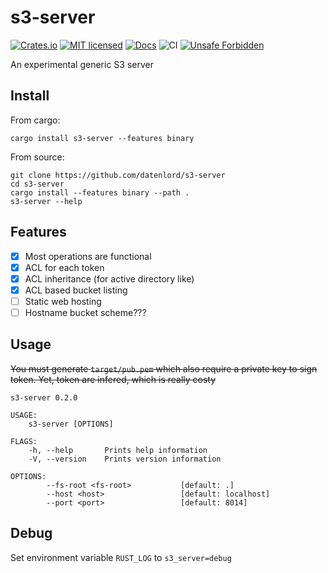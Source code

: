 # s3-server

[![Crates.io][crates-badge]][crates-url]
[![MIT licensed][mit-badge]][mit-url]
[![Docs][docs-badge]][docs-url]
![CI][ci-badge]
[![Unsafe Forbidden][unsafe-forbidden-badge]][unsafe-forbidden-url]

[crates-badge]: https://img.shields.io/crates/v/s3-server.svg
[crates-url]: https://crates.io/crates/s3-server
[mit-badge]: https://img.shields.io/badge/license-MIT-blue.svg
[mit-url]: LICENSE
[docs-badge]: https://docs.rs/s3-server/badge.svg
[docs-url]: https://docs.rs/s3-server/
[ci-badge]: https://github.com/datenlord/s3-server/workflows/CI/badge.svg
[unsafe-forbidden-badge]: https://img.shields.io/badge/unsafe-forbidden-success.svg
[unsafe-forbidden-url]: https://github.com/rust-secure-code/safety-dance/

An experimental generic S3 server

## Install

From cargo:

```
cargo install s3-server --features binary
```

From source:

```shell
git clone https://github.com/datenlord/s3-server
cd s3-server
cargo install --features binary --path .
s3-server --help
```

## Features

- [x] Most operations are functional
- [x] ACL for each token
- [x] ACL inheritance (for active directory like)
- [x] ACL based bucket listing
- [ ] Static web hosting
- [ ] Hostname bucket scheme???

## Usage

~~You must generate `target/pub.pem` which also require a private key to sign token. Yet, token are infered, which is really costy~~

```
s3-server 0.2.0

USAGE:
    s3-server [OPTIONS]

FLAGS:
    -h, --help       Prints help information
    -V, --version    Prints version information

OPTIONS:
        --fs-root <fs-root>           [default: .]
        --host <host>                 [default: localhost]
        --port <port>                 [default: 8014]
```

## Debug

Set environment variable `RUST_LOG` to `s3_server=debug`
